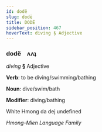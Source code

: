 ```yaml
---
id: dodë
slug: dodë
title: DODË
sidebar_position: 467
hoverText: diving § Adjective
---
```


### dodë&emsp;<span kind="abugida">ʌʌʇ</span>

*diving* **§** Adjective

**Verb**: to be diving/swimming/bathing

**Noun**: dive/swim/bath

**Modifier**: diving/bathing

White Hmong da dej undefined

*Hmong-Mien Language Family*